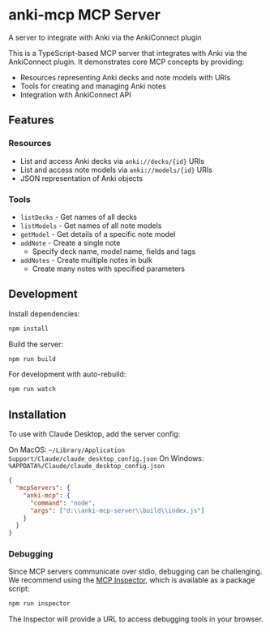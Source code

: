 # anki-mcp MCP Server

A server to integrate with Anki via the AnkiConnect   plugin

This is a TypeScript-based MCP server that integrates with Anki via the AnkiConnect plugin. It demonstrates core MCP concepts by providing:

- Resources representing Anki decks and note models with URIs
- Tools for creating and managing Anki notes
- Integration with AnkiConnect API

## Features

### Resources
- List and access Anki decks via `anki://decks/{id}` URIs
- List and access note models via `anki://models/{id}` URIs
- JSON representation of Anki objects

### Tools
- `listDecks` - Get names of all decks
- `listModels` - Get names of all note models
- `getModel` - Get details of a specific note model
- `addNote` - Create a single note
  - Specify deck name, model name, fields and tags
- `addNotes` - Create multiple notes in bulk
  - Create many notes with specified parameters

## Development

Install dependencies:
```bash
npm install
```

Build the server:
```bash
npm run build
```

For development with auto-rebuild:
```bash
npm run watch
```

## Installation

To use with Claude Desktop, add the server config:

On MacOS: `~/Library/Application Support/Claude/claude_desktop_config.json`
On Windows: `%APPDATA%/Claude/claude_desktop_config.json`

```json
{
  "mcpServers": {
    "anki-mcp": {
      "command": "node",
      "args": ["d:\\anki-mcp-server\\build\\index.js"]
    }
  }
}
```

### Debugging

Since MCP servers communicate over stdio, debugging can be challenging. We recommend using the [MCP Inspector](https://github.com/modelcontextprotocol/inspector), which is available as a package script:

```bash
npm run inspector
```

The Inspector will provide a URL to access debugging tools in your browser.
